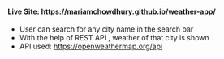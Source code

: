 #### Live Site: https://mariamchowdhury.github.io/weather-app/
* User can search for any city name in the search bar
* With the help of REST API , weather of that city is shown
* API used: https://openweathermap.org/api
